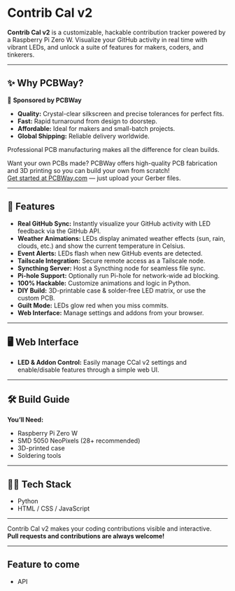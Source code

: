 # Contrib Cal v2

**Contrib Cal v2** is a customizable, hackable contribution tracker powered by a Raspberry Pi Zero W. Visualize your GitHub activity in real time with vibrant LEDs, and unlock a suite of features for makers, coders, and tinkerers.

---

## ✨ Why PCBWay?

🤝 **Sponsored by PCBWay**

- **Quality:** Crystal-clear silkscreen and precise tolerances for perfect fits.
- **Fast:** Rapid turnaround from design to doorstep.
- **Affordable:** Ideal for makers and small-batch projects.
- **Global Shipping:** Reliable delivery worldwide.

Professional PCB manufacturing makes all the difference for clean builds.

Want your own PCBs made? PCBWay offers high-quality PCB fabrication and 3D printing so you can build your own from scratch!  
[Get started at PCBWay.com](https://pcbway.com) — just upload your Gerber files.

---

## 🚀 Features

- **Real GitHub Sync:** Instantly visualize your GitHub activity with LED feedback via the GitHub API.
- **Weather Animations:** LEDs display animated weather effects (sun, rain, clouds, etc.) and show the current temperature in Celsius.
- **Event Alerts:** LEDs flash when new GitHub events are detected.
- **Tailscale Integration:** Secure remote access as a Tailscale node.
- **Syncthing Server:** Host a Syncthing node for seamless file sync.
- **Pi-hole Support:** Optionally run Pi-hole for network-wide ad blocking.
- **100% Hackable:** Customize animations and logic in Python.
- **DIY Build:** 3D-printable case & solder-free LED matrix, or use the custom PCB.
- **Guilt Mode:** LEDs glow red when you miss commits.
- **Web Interface:** Manage settings and addons from your browser.

---

## 🖥️ Web Interface

- **LED & Addon Control:** Easily manage CCal v2 settings and enable/disable features through a simple web UI.

---

## 🛠️ Build Guide

**You’ll Need:**
- Raspberry Pi Zero W
- SMD 5050 NeoPixels (28+ recommended)
- 3D-printed case
- Soldering tools

---

## 🧑‍💻 Tech Stack

- Python
- HTML / CSS / JavaScript

---

Contrib Cal v2 makes your coding contributions visible and interactive.  
**Pull requests and contributions are always welcome!**

---


## Feature to come
- API